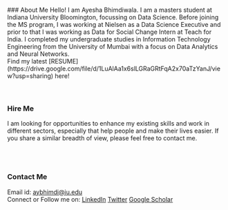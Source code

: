 

<br/>
### About Me
Hello! I am Ayesha Bhimdiwala. I am a masters student at Indiana University Bloomington, focussing on Data Science. Before joining the MS program, I was working at Nielsen as a Data Science Executive and prior to that I was working as Data for Social Change Intern at Teach for India. I completed my undergraduate studies in Information Technology Engineering from the University of Mumbai with a focus on Data Analytics and Neural Networks.
<br/>
Find my latest [RESUME](https://drive.google.com/file/d/1LuAlAa1x6slLGRaGRtFqA2x70aTzYanJ/view?usp=sharing) here! <br/>

<br/>
<br/>

### Hire Me
I am looking for opportunities to enhance my existing skills and work in different sectors, especially that help people and make their lives easier. If you share a similar breadth of view, please feel free to contact me.

<br/>
<br/>

### Contact Me
Email id: aybhimdi@iu.edu <br/>
Connect or Follow me on:
[LinkedIn](https://www.linkedin.com/in/ayeshabh/)
[Twitter](https://twitter.com/aysh2094)
[Google Scholar](https://scholar.google.com/citations?user=E8AWZFAAAAAJ&hl=en)
